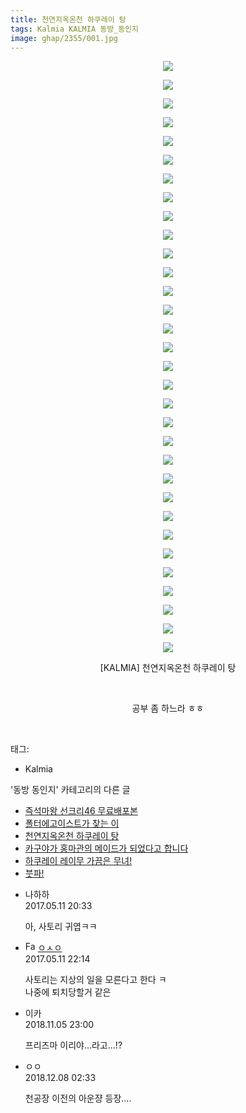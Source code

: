 ```yaml
---
title: 천연지옥온천 하쿠레이 탕
tags: Kalmia KALMIA 동방_동인지
image: ghap/2355/001.jpg
---
```

<div class="article">
<p style="text-align: center; clear: none; float: none;"><img src="{{ site.nasurl }}/ghap/2355/001.jpg"/></p>
<p style="text-align: center; clear: none; float: none;"><img src="{{ site.nasurl }}/ghap/2355/002.jpg"/></p>
<p style="text-align: center; clear: none; float: none;"><img src="{{ site.nasurl }}/ghap/2355/003.jpg"/></p>
<p style="text-align: center; clear: none; float: none;"><img src="{{ site.nasurl }}/ghap/2355/004.jpg"/></p>
<p style="text-align: center; clear: none; float: none;"><img src="{{ site.nasurl }}/ghap/2355/005.jpg"/></p>
<p style="text-align: center; clear: none; float: none;"><img src="{{ site.nasurl }}/ghap/2355/006.jpg"/></p>
<p style="text-align: center; clear: none; float: none;"><img src="{{ site.nasurl }}/ghap/2355/007.jpg"/></p>
<p style="text-align: center; clear: none; float: none;"><img src="{{ site.nasurl }}/ghap/2355/008.jpg"/></p>
<p style="text-align: center; clear: none; float: none;"><img src="{{ site.nasurl }}/ghap/2355/009.jpg"/></p>
<p style="text-align: center; clear: none; float: none;"><img src="{{ site.nasurl }}/ghap/2355/010.jpg"/></p>
<p style="text-align: center; clear: none; float: none;"><img src="{{ site.nasurl }}/ghap/2355/011.jpg"/></p>
<p style="text-align: center; clear: none; float: none;"><img src="{{ site.nasurl }}/ghap/2355/012.jpg"/></p>
<p style="text-align: center; clear: none; float: none;"><img src="{{ site.nasurl }}/ghap/2355/013.jpg"/></p>
<p style="text-align: center; clear: none; float: none;"><img src="{{ site.nasurl }}/ghap/2355/014.jpg"/></p>
<p style="text-align: center; clear: none; float: none;"><img src="{{ site.nasurl }}/ghap/2355/015.jpg"/></p>
<p style="text-align: center; clear: none; float: none;"><img src="{{ site.nasurl }}/ghap/2355/016.jpg"/></p>
<p style="text-align: center; clear: none; float: none;"><img src="{{ site.nasurl }}/ghap/2355/017.jpg"/></p>
<p style="text-align: center; clear: none; float: none;"><img src="{{ site.nasurl }}/ghap/2355/018.jpg"/></p>
<p style="text-align: center; clear: none; float: none;"><img src="{{ site.nasurl }}/ghap/2355/019.jpg"/></p>
<p style="text-align: center; clear: none; float: none;"><img src="{{ site.nasurl }}/ghap/2355/020.jpg"/></p>
<p style="text-align: center; clear: none; float: none;"><img src="{{ site.nasurl }}/ghap/2355/021.jpg"/></p>
<p style="text-align: center; clear: none; float: none;"><img src="{{ site.nasurl }}/ghap/2355/022.jpg"/></p>
<p style="text-align: center; clear: none; float: none;"><img src="{{ site.nasurl }}/ghap/2355/023.jpg"/></p>
<p style="text-align: center; clear: none; float: none;"><img src="{{ site.nasurl }}/ghap/2355/024.jpg"/></p>
<p style="text-align: center; clear: none; float: none;"><img src="{{ site.nasurl }}/ghap/2355/025.jpg"/></p>
<p style="text-align: center; clear: none; float: none;"><img src="{{ site.nasurl }}/ghap/2355/026.jpg"/></p>
<p style="text-align: center; clear: none; float: none;"><img src="{{ site.nasurl }}/ghap/2355/027.jpg"/></p>
<p style="text-align: center; clear: none; float: none;"><img src="{{ site.nasurl }}/ghap/2355/028.jpg"/></p>
<p style="text-align: center; clear: none; float: none;"><img src="{{ site.nasurl }}/ghap/2355/029.jpg"/></p>
<p style="text-align: center; clear: none; float: none;"><img src="{{ site.nasurl }}/ghap/2355/030.jpg"/></p>
<p style="text-align: center; clear: none; float: none;"><img src="{{ site.nasurl }}/ghap/2355/031.jpg"/></p>
<p style="text-align: center; clear: none; float: none;"><img src="{{ site.nasurl }}/ghap/2355/032.jpg"/></p>
<p style="text-align: center; clear: none; float: none;">[KALMIA] 천연지옥온천 하쿠레이 탕</p>
<p style="text-align: center; clear: none; float: none;"><br/></p>
<p style="text-align: center; clear: none; float: none;">공부 좀 하느라 ㅎㅎ</p>
<p><br/></p>
</div><div class="tagTrail">
<p>태그: </p>
<ul>
<li>Kalmia</li>
</ul>
</div><div class="another">
<p>'동방 동인지' 카테고리의 다른 글</p>
<ul>
<li><a href="/2016-09-27-ghap_2357">즉석마왕 선크리46 무료배포본</a></li>
<li><a href="/2016-09-27-ghap_2356">폴터에고이스트가 찾는 이</a></li>
<li><a href="/2016-09-27-ghap_2355">천연지옥온천 하쿠레이 탕</a></li>
<li><a href="/2016-09-26-ghap_2354">카구야가 홍마관의 메이드가 되었다고 합니다</a></li>
<li><a href="/2016-09-26-ghap_2353">하쿠레이 레이무 가끔은 무녀!</a></li>
<li><a href="/2016-09-26-ghap_2352">붓파!</a></li>
</ul>
</div><div class="cb_module cb_fluid">
<div class="cb_wrt cb_profile">
<div class="comment">
<ul>
<li class="cb_thumb_off" id="comment14986625">
<div class="cb_comment_area">
<div class="cb_info_area">
<div class="cb_section">
<span class="cb_nick_name">나하하</span>
</div>
<div class="cb_section">
<span class="cb_date">2017.05.11 20:33 </span>
</div>
</div>
<div class="cb_dsc_comment">
<p class="cb_dsc">
											아,  사토리 귀엽ㅋㅋ
										</p>
</div>
</div></li>
<li class="cb_thumb_off" id="comment14986694">
<div class="cb_comment_area">
<div class="cb_info_area">
<div class="cb_section">
<span class="cb_nick_name"><img alt="Favicon of http://google.com" height="16" onerror="this.onerror=null;this.parentNode.removeChild(this)" src="http://google.com/favicon.ico" width="16"/> <a href="http://google.com" onclick="return openLinkInNewWindow(this)">ㅇㅅㅇ</a></span>
</div>
<div class="cb_section">
<span class="cb_date">2017.05.11 22:14 </span>
</div>
</div>
<div class="cb_dsc_comment">
<p class="cb_dsc">
											사토리는 지상의 일을 모른다고 한다 ㅋ<br/>
나중에 퇴치당할거 같은
										</p>
</div>
</div></li>
<li class="cb_thumb_off" id="comment15368216">
<div class="cb_comment_area">
<div class="cb_info_area">
<div class="cb_section">
<span class="cb_nick_name">이카</span>
</div>
<div class="cb_section">
<span class="cb_date">2018.11.05 23:00 </span>
</div>
</div>
<div class="cb_dsc_comment">
<p class="cb_dsc">
											프리즈마 이리야...라고...!?
										</p>
</div>
</div></li>
<li class="cb_thumb_off" id="comment15383760">
<div class="cb_comment_area">
<div class="cb_info_area">
<div class="cb_section">
<span class="cb_nick_name">ㅇㅇ</span>
</div>
<div class="cb_section">
<span class="cb_date">2018.12.08 02:33 </span>
</div>
</div>
<div class="cb_dsc_comment">
<p class="cb_dsc">
											천공장 이전의 아운쟝 등장....
										</p>
</div>
</div></li>
</ul>
</div>
</div><!-- commentList close -->
</div>